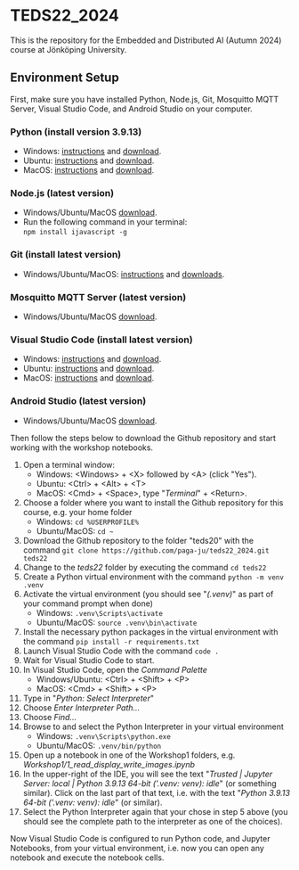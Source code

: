 # TEDS22_2024
This is the repository for the Embedded and Distributed AI (Autumn 2024) course at Jönköping University.

## Environment Setup

First, make sure you have installed Python, Node.js, Git, Mosquitto MQTT Server, Visual Studio Code, and Android Studio on your computer.

### Python (install version 3.9.13)
- Windows: [instructions](https://docs.python.org/3/using/windows.html) and [download](https://www.python.org/downloads/windows).
- Ubuntu: [instructions](https://docs.python.org/3/using/unix.html) and [download](https://www.python.org/downloads/source).
- MacOS: [instructions](https://docs.python.org/3/using/mac.html) and [download](https://www.python.org/downloads/mac-osx).
### Node.js (latest version)
- Windows/Ubuntu/MacOS [download](https://nodejs.org/en/download).
- Run the following command in your terminal:  
`npm install ijavascript -g`
### Git (install latest version)
- Windows/Ubuntu/MacOS: [instructions](https://git-scm.com/book/en/v2/Getting-Started-Installing-Git) and [downloads](https://git-scm.com/downloads).
### Mosquitto MQTT Server (latest version)
- Windows/Ubuntu/MacOS [download](https://mosquitto.org/download).
### Visual Studio Code (install latest version)
- Windows: [instructions](https://code.visualstudio.com/docs/setup/windows) and [download](https://code.visualstudio.com/download).
- Ubuntu: [instructions](https://code.visualstudio.com/docs/setup/linux) and [download](https://code.visualstudio.com/download).
- MacOS: [instructions](https://code.visualstudio.com/docs/setup/mac) and [download](https://code.visualstudio.com/download).
### Android Studio (latest version)
- Windows/Ubuntu/MacOS [download](https://developer.android.com/studio).

Then follow the steps below to download the Github repository and start working with the workshop notebooks.

1. Open a terminal window:
   - Windows: \<Windows\> + \<X\> followed by \<A\> (click "Yes").
   - Ubuntu: \<Ctrl\> + \<Alt\> + \<T\>
   - MacOS: \<Cmd\> + \<Space\>, type "*Terminal*" + \<Return\>.
2. Choose a folder where you want to install the Github repository for this course, e.g. your home folder
   - Windows: `cd %USERPROFILE%`
   - Ubuntu/MacOS: `cd ~`
3. Download the Github repository to the folder "teds20" with the command `git clone https://github.com/paga-ju/teds22_2024.git teds22`
4. Change to the *teds22* folder by executing the command `cd teds22`
5. Create a Python virtual environment with the command `python -m venv .venv`
6. Activate the virtual environment (you should see "*(.venv)*" as part of your command prompt when done)
   - Windows: `.venv\Scripts\activate`
   - Ubuntu/MacOS: `source .venv\bin\activate`
7. Install the necessary python packages in the virtual environment with the command `pip install -r requirements.txt`
8. Launch Visual Studio Code with the command `code .`
9. Wait for Visual Studio Code to start.
10. In Visual Studio Code, open the *Command Palette*
    - Windows/Ubuntu: \<Ctrl\> + \<Shift\> + \<P\>
    - MacOS: \<Cmd\> + \<Shift\> + \<P\>
11. Type in "*Python: Select Interpreter*"
12. Choose *Enter Interpreter Path...*
13. Choose *Find...*
14. Browse to and select the Python Interpreter in your virtual environment
    - Windows: `.venv\Scripts\python.exe`
    - Ubuntu/MacOS: `.venv/bin/python`
15. Open up a notebook in one of the Workshop1 folders, e.g. *Workshop1/1_read_display_write_images.ipynb*
16. In the upper-right of the IDE, you will see the text "*Trusted | Jupyter Server: local | Python 3.9.13 64-bit ('.venv: venv): idle*" (or something similar). Click on the last part of that text, i.e. with the text "*Python 3.9.13 64-bit ('.venv: venv): idle*" (or similar).
17. Select the Python Interpreter again that your chose in step 5 above (you should see the complete path to the interpreter as one of the choices).

Now Visual Studio Code is configured to run Python code, and Jupyter Notebooks, from your virtual environment, i.e. now you can open any notebook and execute the notebook cells.
